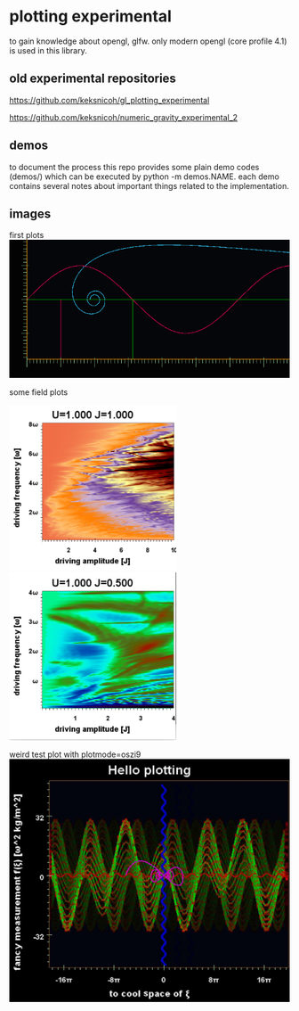 plotting experimental
=====================
to gain knowledge about opengl, glfw. only modern opengl (core profile 4.1)
is used in this library.

old experimental repositories
-----------------------------
https://github.com/keksnicoh/gl_plotting_experimental

https://github.com/keksnicoh/numeric_gravity_experimental_2

demos
-----
to document the process this repo provides some plain demo 
codes (demos/) which can be executed by python -m demos.NAME. 
each demo contains several notes about important things related
to the implementation.

images
------
first plots
![firstplot](/firstplot.png)


some field plots


<img src="assets/varf-deltan-kapitza-colors.png" width="300"/>
<img src="assets/variance-cool2.png"  width="300"/>


weird test plot with plotmode=oszi9
![oszi](/weird-oszi.jpg)
